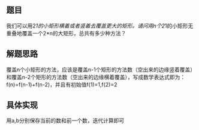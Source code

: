 ## 题目
我们可以用2*1的小矩形横着或者竖着去覆盖更大的矩形。请问用n个2*1的小矩形无重叠地覆盖一个2*n的大矩形，总共有多少种方法？
## 解题思路
覆盖n个小矩形的方法，应该是覆盖n-1个矩形的方法数（空出来的边缘竖着覆盖）和覆盖n-2个矩形的方法数（空出来的边缘横着覆盖），写成数学表达式即为：f(n)=f(n-1)+f(n-2)，并且有初始值f(1)=1,f(2)=2
## 具体实现
用a,b分别保存当前的数和前一个数，迭代计算即可